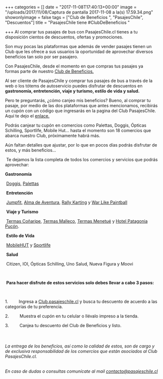+++
categories = []
date = "2017-11-08T17:40:13+00:00"
image = "/uploads/2017/11/08/Captura de pantalla 2017-11-08 a la(s) 17.59.34.png"
showonlyimage = false
tags = ["Club de Beneficios ", "PasajesChile", "Descuentos"]
title = "PasajesChile tiene #ClubDeBeneficios "

+++
Al comprar tus pasajes de bus con PasajesChile.cl tienes a tu disposición cientos de descuentos, ofertas y promociones.

Son muy pocas las plataformas que además de vender pasajes tienen un Club que les ofrece a sus usuarios la oportunidad de aprovechar diversos beneficios tan solo por ser pasajero. 

Con PasajesChile, desde el momento en que compras tus pasajes  ya formas parte de nuestro [Club de Beneficios.](https://club.pasajeschile.cl/#/cat-home) 

Al ser cliente de PasajesChile y comprar tus pasajes de bus a través de la web o los tótems de autoservicio puedes disfrutar de descuentos en **gastronomía, entretención, viaje y turismo, estilo de vida y salud.** 

Pero te preguntarás, ¿cómo canjeo mis beneficios? Bueno, al comprar tu pasaje, por medio de las dos plataformas que antes mencionamos, recibirás un cupón con un código que ingresarás en la pagina del Club PasajesChile. Aquí te dejo el [enlace. ](https://club.pasajeschile.cl/#/cat-home)

Podrás canjear tu cupón en comercios como Palettas, Doggis, Ópticas Schilling, Sportlife, Mobile Hut… hasta el momento son 18 comercios que abarca nuestro Club, próximamente habrá más.  

Aún faltan detalles que ajustar, por lo que en pocos días podrás disfrutar de estos, y más beneficios... 

 Te dejamos la lista completa de todos los comercios y servicios que podrás aprovechar: 

**Gastronomía**

 [Doggis](https://www.facebook.com/DoggisChile/), [Palettas](https://www.google.cl/url?sa=t&rct=j&q=&esrc=s&source=web&cd=1&cad=rja&uact=8&ved=0ahUKEwj3pui97q_XAhWKFJAKHdt6DH0QFgglMAA&url=http%3A%2F%2Fwww.palettas.cl%2F&usg=AOvVaw3wuAcyTKP2YZYpRaE9m-QH)

 **Entretención**

 [Jumpfit](http://www.palestra.cl/events/jumpfit/), [Alma de Aventura](https://www.google.cl/url?sa=t&rct=j&q=&esrc=s&source=web&cd=1&cad=rja&uact=8&ved=0ahUKEwi7zaDh7q_XAhUBIpAKHW3TCygQFgglMAA&url=http%3A%2F%2Fwww.almadeaventura.com%2F&usg=AOvVaw0YIS_048N8UK57cHi7ZkiC), [Rally Karting](https://www.google.cl/url?sa=t&rct=j&q=&esrc=s&source=web&cd=1&cad=rja&uact=8&ved=0ahUKEwjjmeXo7q_XAhWKIZAKHaqZA94QFggpMAA&url=http%3A%2F%2Fwww.rallykarting.cl%2F&usg=AOvVaw0A1VVntKjFKv7VZgSVJOkH) y [War Like Paintball](https://www.google.cl/url?sa=t&rct=j&q=&esrc=s&source=web&cd=1&cad=rja&uact=8&ved=0ahUKEwjPzcTw7q_XAhUDk5AKHaHjApcQFggvMAA&url=http%3A%2F%2Fwww.warlikepaintball.cl%2F&usg=AOvVaw1EvSBYFVcjBAQ10DxYaYht)

 **Viaje y Turismo**

 [Termas Coñaripe](https://www.google.cl/url?sa=t&rct=j&q=&esrc=s&source=web&cd=1&cad=rja&uact=8&ved=0ahUKEwisubj57q_XAhUDg5AKHdnaDh4QFghBMAA&url=http%3A%2F%2Fwww.termasconaripe.cl%2F&usg=AOvVaw0jTcbWYq1eii9Kt52pEDK1), [Termas Malleco](https://www.google.cl/url?sa=t&rct=j&q=&esrc=s&source=web&cd=1&cad=rja&uact=8&ved=0ahUKEwjap8OF76_XAhUBQJAKHRKdDTcQFghBMAA&url=http%3A%2F%2Fwww.termasmalleco.cl%2F&usg=AOvVaw2EHDiuBRqUpf06jl6NHqpt), [Termas Menetué](https://www.google.cl/url?sa=t&rct=j&q=&esrc=s&source=web&cd=1&cad=rja&uact=8&ved=0ahUKEwjBvZmN76_XAhVEIpAKHTR-CkcQFghMMAA&url=http%3A%2F%2Fwww.menetue.com%2F&usg=AOvVaw3v63g9g09apsqszlPt7ePn) y [Hotel Patagonia Pucón](https://www.google.cl/url?sa=t&rct=j&q=&esrc=s&source=web&cd=1&cad=rja&uact=8&ved=0ahUKEwitiKeV76_XAhVCgpAKHWJWCn8QFghBMAA&url=http%3A%2F%2Fwww.hotelpatagoniapucon.cl%2F&usg=AOvVaw09Eo6wO5ftPUaKj2242T4d).

 **Estilo de Vida**

 [MobileHUT](https://www.google.cl/url?sa=t&rct=j&q=&esrc=s&source=web&cd=4&cad=rja&uact=8&ved=0ahUKEwiozKKb76_XAhXSl5AKHZs9Cy8QFggzMAM&url=https%3A%2F%2Fwww.ofertia.cl%2Ftiendas%2FMobile%2520Hut&usg=AOvVaw3_TL4PgW_Uiedm_8IXli3P) y [Sportlife](https://www.google.cl/url?sa=t&rct=j&q=&esrc=s&source=web&cd=1&cad=rja&uact=8&ved=0ahUKEwj16OCj76_XAhXFG5AKHedgCAcQFggpMAA&url=http%3A%2F%2Fwww.sportlife.cl%2F&usg=AOvVaw2Vmo42ult1kZPGW20EVbVz)

 **Salud**

 Citizen, IOI, Ópticas Schilling, Uno Salud, Nueva Figura y Moovi

 

 **Para hacer disfrute de estos servicios solo debes llevar a cabo 3 pasos:**

 

1\.         Ingresa a [Club.pasajeschile.cl](https://club.pasajeschile.cl/#/cat-home) y busca tu descuento de acuerdo a las categorías de tu preferencia. 

2\.         Muestra el cupón en tu celular o llévalo impreso a la tienda.

3\.         Canjea tu descuento del Club de Beneficios y listo. 

 

###### La entrega de los beneficios, así como la calidad de estos, son de cargo y de exclusiva responsabilidad de los comercios que están asociados al Club PasajesChile.cl. 

###### En caso de dudas o consultas comunícate al mail [contacto@pasajeschile.cl](mailto:contacto@pasajeschile.cl) 
